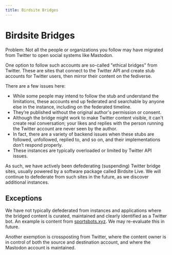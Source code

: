 ```yaml
---
title: Birdsite Bridges
---
```


# Birdsite Bridges

Problem: Not all the people or organizations you follow may have migrated from Twitter to open social systems like Mastodon.

One option to follow such accounts are so-called "ethical bridges" from Twitter.
These are sites that connect to the Twitter API and create stub accounts for Twitter users, then mirror their content on the fediverse.

There are a few issues here:

- While some people may intend to follow the stub and understand the limitations, these accounts end up federated and searchable by anyone else in the instance, including on the federated timeline.
- They’re published without the original author's permission or consent.
- Although the bridge might work to make Twitter content visible, it can't create real conversation; your likes and replies with the person running the Twitter account are never seen by the author.
- In fact, there are a variety of backend issues when these stubs are followed, unfollowed, replied to, and so on, and their implementations don’t respond properly.
- These instances are typically overloaded or limited by Twitter API issues.

As such, we have actively been defederating (suspending) Twitter bridge sites, usually powered by a software package called Birdsite Live.
We will continue to defederate from such sites in the future, as we discover additional instances.

## Exceptions

We have not typically defederated from instances and applications where the bridged content is curated, maintained and clearly identified as a Twitter bot.
An example is content from [sportsbots.xyz](https://www.sportsbots.xyz).
We may re-evaluate this in future.

Another exemption is crossposting from Twitter, where the content owner is in control of both the source and destination account, and where the Mastodon account is maintained.